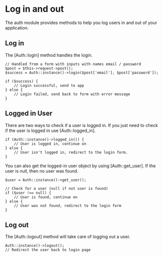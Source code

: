 # Log in and out

The auth module provides methods to help you log users in and out of your application.

## Log in

The [Auth::login] method handles the login.

~~~
// Handled from a form with inputs with names email / password
$post = $this->request->post();
$success = Auth::instance()->login($post['email'], $post['password']);

if ($success) {
    // Login successful, send to app
} else {
    // Login failed, send back to form with error message
}
~~~

## Logged in User

There are two ways to check if a user is logged in. If you just need to check if the user is logged in use [Auth::logged_in].

~~~
if (Auth::instance()->logged_in()) {
    // User is logged in, continue on
} else {
    // User isn't logged in, redirect to the login form.
}
~~~

You can also get the logged-in user object by using [Auth::get_user]. If the user is null, then no user was found.

~~~
$user = Auth::instance()->get_user();

// Check for a user (null if not user is found)
if ($user !== null) {
    // User is found, continue on
} else {
    // User was not found, redirect to the login form
}
~~~

## Log out

The [Auth::logout] method will take care of logging out a user.

~~~
Auth::instance()->logout();
// Redirect the user back to login page
~~~
